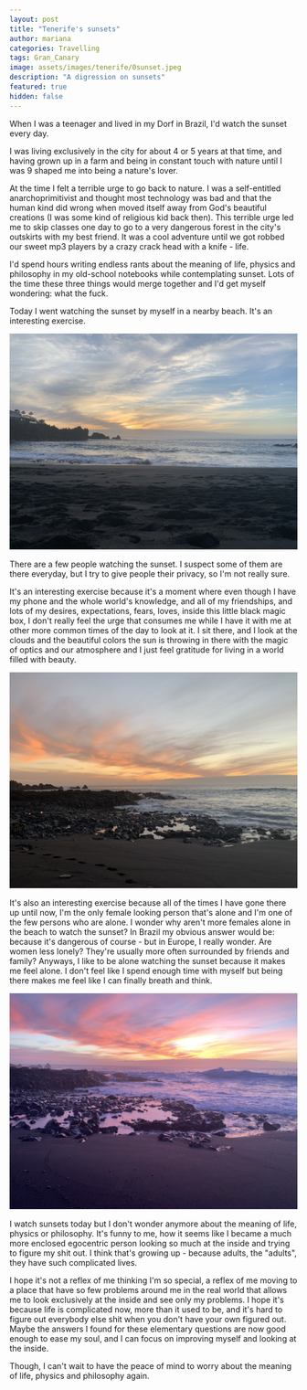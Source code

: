 ```yaml
---
layout: post
title: "Tenerife's sunsets"
author: mariana
categories: Travelling
tags: Gran_Canary
image: assets/images/tenerife/0sunset.jpeg
description: "A digression on sunsets"
featured: true
hidden: false
---
```


When I was a teenager and lived in my Dorf in Brazil, I'd watch the sunset every day.

I was living exclusively in the city for about 4 or 5 years at that time, and having grown up in a farm and being in constant touch with nature until I was 9 shaped me into being a nature's lover.

At the time I felt a terrible urge to go back to nature. I was a self-entitled anarchoprimitivist and thought most technology was bad and that the human kind did wrong when moved itself away from God's beautiful creations (I was some kind of religious kid back then). This terrible urge led me to skip classes one day to go to a very dangerous forest in the city's outskirts with my best friend. It was a cool adventure until we got robbed our sweet mp3 players by a crazy crack head with a knife - life.

I'd spend hours writing endless rants about the meaning of life, physics and philosophy in my old-school notebooks while contemplating sunset. Lots of the time these three things would merge together and I'd get myself wondering: what the fuck.

Today I went watching the sunset by myself in a nearby beach. It's an interesting exercise.

![My Image](/assets/images/tenerife/1sunset.JPEG)

There are a few people watching the sunset. I suspect some of them are there everyday, but I try to give people their privacy, so I'm not really sure.

It's an interesting exercise because it's a moment where even though I have my phone and the whole world's knowledge, and all of my friendships, and lots of my desires, expectations, fears, loves, inside this little black magic box, I don't really feel the urge that consumes me while I have it with me at other more common times of the day to look at it. I sit there, and I look at the clouds and the beautiful colors the sun is throwing in there with the magic of optics and our atmosphere and I just feel gratitude for living in a world filled with beauty.

![My Image](/assets/images/tenerife/2sunset.JPEG)

It's also an interesting exercise because all of the times I have gone there up until now, I'm the only female looking person that's alone and I'm one of the few persons who are alone. I wonder why aren't more females alone in the beach to watch the sunset? In Brazil my obvious answer would be: because it's dangerous of course - but in Europe, I really wonder. Are women less lonely? They're usually more often surrounded by friends and family? Anyways, I like to be alone watching the sunset because it makes me feel alone. I don't feel like I spend enough time with myself but being there makes me feel like I can finally breath and think.

![My Image](/assets/images/tenerife/3sunset.JPEG)

I watch sunsets today but I don't wonder anymore about the meaning of life, physics or philosophy. It's funny to me, how it seems like I became a much more enclosed egocentric person looking so much at the inside and trying to figure my shit out. I think that's growing up - because adults, the "adults", they have such complicated lives.

I hope it's not a reflex of me thinking I'm so special, a reflex of me moving to a place that have so few problems around me in the real world that allows me to look exclusively at the inside and see only my problems. I hope it's because life is complicated now, more than it used to be, and it's hard to figure out everybody else shit when you don't have your own figured out. Maybe the answers I found for these elementary questions are now good enough to ease my soul, and I can focus on improving myself and looking at the inside.

Though, I can't wait to have the peace of mind to worry about the meaning of life, physics and philosophy again.
